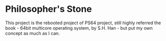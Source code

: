 # Philosopher's Stone

This project is the rebooted project of PS64 project, still highly referred the book - 64bit multicore operating system, by S.H. Han - but put my own concept as much as I can.